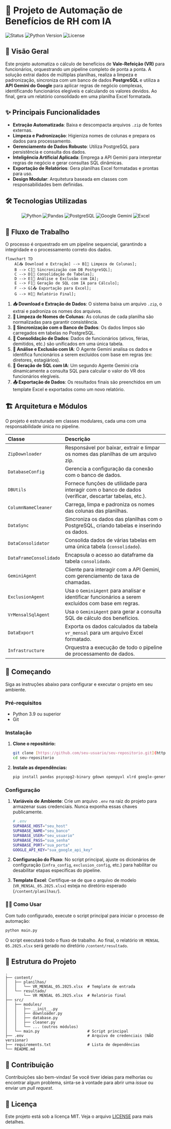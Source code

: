 # 🤖 Projeto de Automação de Benefícios de RH com IA

![Status](https://img.shields.io/badge/status-ativo-green)
![Python Version](https://img.shields.io/badge/python-3.9+-blue)
![License](https://img.shields.io/badge/license-MIT-purple)

## 🎯 Visão Geral

Este projeto automatiza o cálculo de benefícios de **Vale-Refeição (VR)** para funcionários, orquestrando um pipeline completo de ponta a ponta. A solução extrai dados de múltiplas planilhas, realiza a limpeza e padronização, sincroniza com um banco de dados **PostgreSQL** e utiliza a **API Gemini do Google** para aplicar regras de negócio complexas, identificando funcionários elegíveis e calculando os valores devidos. Ao final, gera um relatório consolidado em uma planilha Excel formatada.

## ✨ Principais Funcionalidades

* **Extração Automatizada**: Baixa e descompacta arquivos `.zip` de fontes externas.
* **Limpeza e Padronização**: Higieniza nomes de colunas e prepara os dados para processamento.
* **Gerenciamento de Dados Robusto**: Utiliza PostgreSQL para persistência e consulta dos dados.
* **Inteligência Artificial Aplicada**: Emprega a API Gemini para interpretar regras de negócio e gerar consultas SQL dinâmicas.
* **Exportação de Relatórios**: Gera planilhas Excel formatadas e prontas para uso.
* **Design Modular**: Arquitetura baseada em classes com responsabilidades bem definidas.

## 🛠️ Tecnologias Utilizadas

<div align="center">
  <img src="https://img.shields.io/badge/Python-3776AB?style=for-the-badge&logo=python&logoColor=white" alt="Python" />
  <img src="https://img.shields.io/badge/Pandas-150458?style=for-the-badge&logo=pandas&logoColor=white" alt="Pandas" />
  <img src="https://img.shields.io/badge/PostgreSQL-4169E1?style=for-the-badge&logo=postgresql&logoColor=white" alt="PostgreSQL" />
  <img src="https://img.shields.io/badge/Google_Gemini-8E44AD?style=for-the-badge&logo=google&logoColor=white" alt="Google Gemini" />
  <img src="https://img.shields.io/badge/Microsoft_Excel-217346?style=for-the-badge&logo=microsoft-excel&logoColor=white" alt="Excel" />
</div>

## 🌊 Fluxo de Trabalho

O processo é orquestrado em um pipeline sequencial, garantindo a integridade e o processamento correto dos dados.

```mermaid
flowchart TD
    A[📥 Download e Extração] --> B[🧹 Limpeza de Colunas];
    B --> C[🔄 Sincronização com DB PostgreSQL];
    C --> D[🔗 Consolidação de Tabelas];
    D --> E[🤖 Análise e Exclusão com IA];
    E --> F[🧠 Geração de SQL com IA para Cálculo];
    F --> G[📤 Exportação para Excel];
    G --> H[📄 Relatório Final];
```

1.  **📥 Download e Extração de Dados**: O sistema baixa um arquivo `.zip`, o extrai e padroniza os nomes dos arquivos.
2.  **🧹 Limpeza de Nomes de Colunas**: As colunas de cada planilha são normalizadas para garantir consistência.
3.  **🔄 Sincronização com o Banco de Dados**: Os dados limpos são carregados em tabelas no PostgreSQL.
4.  **🔗 Consolidação de Dados**: Dados de funcionários (ativos, férias, demitidos, etc.) são unificados em uma única tabela.
5.  **🤖 Análise e Exclusão com IA**: O Agente Gemini analisa os dados e identifica funcionários a serem excluídos com base em regras (ex: diretores, estagiários).
6.  **🧠 Geração de SQL com IA**: Um segundo Agente Gemini cria dinamicamente a consulta SQL para calcular o valor do VR dos funcionários elegíveis.
7.  **📤 Exportação de Dados**: Os resultados finais são preenchidos em um template Excel e exportados como um novo relatório.

## 🏗️ Arquitetura e Módulos

O projeto é estruturado em classes modulares, cada uma com uma responsabilidade única no pipeline.

| Classe                 | Descrição                                                                                                  |
| :--------------------- | :--------------------------------------------------------------------------------------------------------- |
| `ZipDownloader`        | Responsável por baixar, extrair e limpar os nomes das planilhas de um arquivo zip.                         |
| `DatabaseConfig`       | Gerencia a configuração da conexão com o banco de dados.                                                   |
| `DBUtils`              | Fornece funções de utilidade para interagir com o banco de dados (verificar, descartar tabelas, etc.).      |
| `ColumnNameCleaner`    | Carrega, limpa e padroniza os nomes das colunas das planilhas.                                             |
| `DataSync`             | Sincroniza os dados das planilhas com o PostgreSQL, criando tabelas e inserindo os dados.                  |
| `DataConsolidator`     | Consolida dados de várias tabelas em uma única tabela (`consolidado`).                                     |
| `DataFrameConsolidado` | Encapsula o acesso ao dataframe da tabela `consolidado`.                                                   |
| `GeminiAgent`          | Cliente para interagir com a API Gemini, com gerenciamento de taxa de chamadas.                            |
| `ExclusionAgent`       | Usa o `GeminiAgent` para analisar e identificar funcionários a serem excluídos com base em regras.         |
| `VrMensalSqlAgent`     | Usa o `GeminiAgent` para gerar a consulta SQL de cálculo dos benefícios.                                   |
| `DataExport`           | Exporta os dados calculados da tabela `vr_mensal` para um arquivo Excel formatado.                         |
| `Infrastructure`       | Orquestra a execução de todo o pipeline de processamento de dados.                                         |

## 🚀 Começando

Siga as instruções abaixo para configurar e executar o projeto em seu ambiente.

### Pré-requisitos

* Python 3.9 ou superior
* Git

### Instalação

1.  **Clone o repositório:**
    ```bash
    git clone [https://github.com/seu-usuario/seu-repositorio.git](https://github.com/seu-usuario/seu-repositorio.git)
    cd seu-repositorio
    ```

2.  **Instale as dependências:**
    ```bash
    pip install pandas psycopg2-binary gdown openpyxl xlrd google-generativeai python-dotenv
    ```

### Configuração

1.  **Variáveis de Ambiente**: Crie um arquivo `.env` na raiz do projeto para armazenar suas credenciais. Nunca exponha essas chaves publicamente.
    ```bash
    # .env
    SUPABASE_HOST="seu_host"
    SUPABASE_NAME="seu_banco"
    SUPABASE_USER="seu_usuario"
    SUPABASE_PASS="sua_senha"
    SUPABASE_PORT="sua_porta"
    GOOGLE_API_KEY="sua_google_api_key"
    ```

2.  **Configuração do Fluxo**: No script principal, ajuste os dicionários de configuração (`infra_config`, `exclusion_config`, etc.) para habilitar ou desabilitar etapas específicas do pipeline.

3.  **Template Excel**: Certifique-se de que o arquivo de modelo (`VR_MENSAL_05.2025.xlsx`) esteja no diretório esperado (`/content/planilhas/`).

### 🏃‍♂️ Como Usar

Com tudo configurado, execute o script principal para iniciar o processo de automação:

```bash
python main.py
```
O script executará todo o fluxo de trabalho. Ao final, o relatório `VR MENSAL 05.2025.xlsx` será gerado no diretório `/content/resultado`.

## 📂 Estrutura do Projeto

```
.
├── content/
│   ├── planilhas/
│   │   └── VR_MENSAL_05.2025.xlsx  # Template de entrada
│   └── resultado/
│       └── VR MENSAL 05.2025.xlsx  # Relatório final
├── src/
│   ├── modules/
│   │   ├── __init__.py
│   │   ├── downloader.py
│   │   ├── database.py
│   │   ├── cleaner.py
│   │   └── ... (outros módulos)
│   └── main.py                     # Script principal
├── .env                            # Arquivo de credenciais (NÃO versionar)
├── requirements.txt                # Lista de dependências
└── README.md
```

## 🤝 Contribuição

Contribuições são bem-vindas! Se você tiver ideias para melhorias ou encontrar algum problema, sinta-se à vontade para abrir uma *issue* ou enviar um *pull request*.

## 📄 Licença

Este projeto está sob a licença MIT. Veja o arquivo [LICENSE](LICENSE) para mais detalhes.
